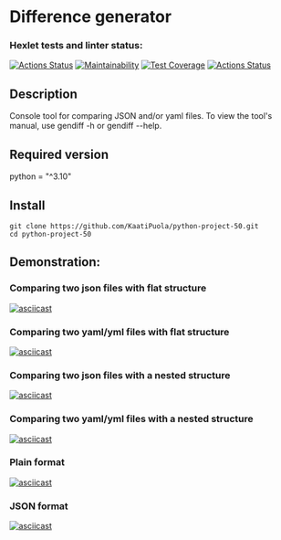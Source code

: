# Difference generator

### Hexlet tests and linter status:
[![Actions Status](https://github.com/KaatiPuola/python-project-50/actions/workflows/hexlet-check.yml/badge.svg)](https://github.com/(https://github.com/KaatiPuola/python-project-50/actions)(https://github.com/KaatiPuola/python-project-50/actions)KaatiPuola/python-project-50/actions)
[![Maintainability](https://api.codeclimate.com/v1/badges/5bc1514eac681d1b4e47/maintainability)](https://codeclimate.com/github/KaatiPuola/python-project-50/maintainability)
[![Test Coverage](https://api.codeclimate.com/v1/badges/5bc1514eac681d1b4e47/test_coverage)](https://codeclimate.com/github/KaatiPuola/python-project-50/test_coverage)
[![Actions Status](https://github.com/KaatiPuola/python-project-50/actions/workflows/pyci.yml/badge.svg)](https://github.com/KaatiPuola/python-project-50/actions)

## Description
Console tool for comparing JSON and/or yaml files. To view the tool's manual, use gendiff -h or gendiff --help.

## Required version
python = "^3.10" 

## Install

```
git clone https://github.com/KaatiPuola/python-project-50.git
cd python-project-50
```

## Demonstration:

### Сomparing two json files with flat structure

[![asciicast](https://asciinema.org/a/KRzd6AaX5rwN9E3tcCjWbVSt1.svg)](https://asciinema.org/a/KRzd6AaX5rwN9E3tcCjWbVSt1)

### Сomparing two yaml/yml files with flat structure

[![asciicast](https://asciinema.org/a/pEUuIFYGQaUG55MTR8ngpUVAS.svg)](https://asciinema.org/a/pEUuIFYGQaUG55MTR8ngpUVAS)

### Comparing two  json files with a nested structure

[![asciicast](https://asciinema.org/a/WN41zP0kPi0sl0UxgY4NpxYfz.svg)](https://asciinema.org/a/WN41zP0kPi0sl0UxgY4NpxYfz)

### Comparing two yaml/yml files with a nested structure

[![asciicast](https://asciinema.org/a/DUH2k1I0hNp7SSsg6mxHqK5gi.svg)](https://asciinema.org/a/DUH2k1I0hNp7SSsg6mxHqK5gi)

### Plain format

[![asciicast](https://asciinema.org/a/pdMopj83kzQKJ7ricfrvXbipQ.svg)](https://asciinema.org/a/pdMopj83kzQKJ7ricfrvXbipQ)

### JSON format

[![asciicast](https://asciinema.org/a/NR4hHXFAvW5q1yRTeVJSKqAxD.svg)](https://asciinema.org/a/NR4hHXFAvW5q1yRTeVJSKqAxD)
